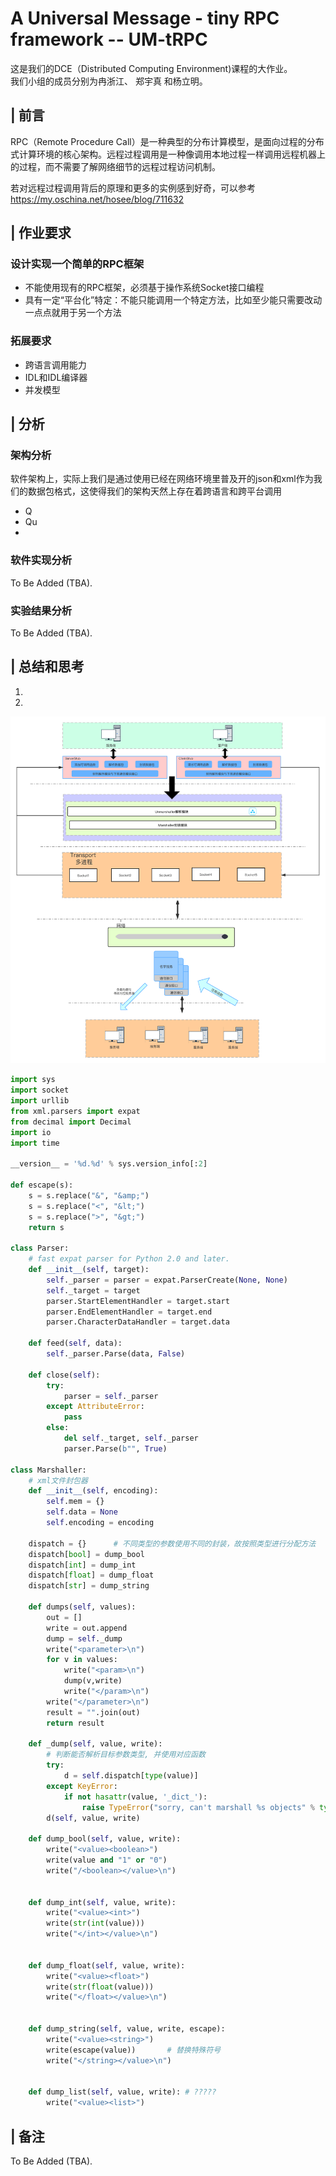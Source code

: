 # **A Universal Message - tiny RPC framework -- UM-tRPC**

这是我们的DCE（Distributed Computing Environment)课程的大作业。  
我们小组的成员分别为冉浙江、 郑宇真 和杨立明。

## | **前言**

RPC（Remote Procedure Call）是一种典型的分布计算模型，是面向过程的分布式计算环境的核心架构。远程过程调用是一种像调用本地过程一样调用远程机器上的过程，而不需要了解网络细节的远程过程访问机制。

若对远程过程调用背后的原理和更多的实例感到好奇，可以参考 https://my.oschina.net/hosee/blog/711632

## | **作业要求**

### **设计实现一个简单的RPC框架**

- 不能使用现有的RPC框架，必须基于操作系统Socket接口编程
- 具有一定“平台化”特定：不能只能调用一个特定方法，比如至少能只需要改动一点点就用于另一个方法

### **拓展要求**

- 跨语言调用能力
- IDL和IDL编译器
- 并发模型

## | **分析**

### **架构分析**

软件架构上，实际上我们是通过使用已经在网络环境里普及开的json和xml作为我们的数据包格式，这使得我们的架构天然上存在着跨语言和跨平台调用
- Q
- Qu
- 

### **软件实现分析**

To Be Added (TBA).

### **实验结果分析**

To Be Added (TBA).

## | **总结和思考**




  1. 
  2. 



<img src="docs/figs/framework.png?raw=true" width="600">



``` python
import sys
import socket
import urllib
from xml.parsers import expat
from decimal import Decimal
import io
import time

__version__ = '%d.%d' % sys.version_info[:2]

def escape(s):
    s = s.replace("&", "&amp;")
    s = s.replace("<", "&lt;")
    s = s.replace(">", "&gt;")
    return s

class Parser:
    # fast expat parser for Python 2.0 and later.
    def __init__(self, target):
        self._parser = parser = expat.ParserCreate(None, None)
        self._target = target
        parser.StartElementHandler = target.start
        parser.EndElementHandler = target.end
        parser.CharacterDataHandler = target.data

    def feed(self, data):
        self._parser.Parse(data, False)

    def close(self):
        try:
            parser = self._parser
        except AttributeError:
            pass
        else:
            del self._target, self._parser 
            parser.Parse(b"", True) 

class Marshaller:
    # xml文件封包器
    def __init__(self, encoding):
        self.mem = {}
        self.data = None
        self.encoding = encoding
    
    dispatch = {}      # 不同类型的参数使用不同的封装，故按照类型进行分配方法
    dispatch[bool] = dump_bool
    dispatch[int] = dump_int
    dispatch[float] = dump_float
    dispatch[str] = dump_string

    def dumps(self, values):
        out = []
        write = out.append
        dump = self._dump
        write("<parameter>\n")
        for v in values:
            write("<param>\n")
            dump(v,write)
            write("</param>\n")
        write("</parameter>\n")
        result = "".join(out)
        return result

    def _dump(self, value, write):
        # 判断能否解析目标参数类型, 并使用对应函数
        try:
            d = self.dispatch[type(value)]
        except KeyError:
            if not hasattr(value, '_dict_'):
                raise TypeError("sorry, can't marshall %s objects" % type(value))
        d(self, value, write)

    def dump_bool(self, value, write):
        write("<value><boolean>")
        write(value and "1" or "0")
        write("/<boolean></value>\n")
    

    def dump_int(self, value, write):
        write("<value><int>")
        write(str(int(value)))
        write("</int></value>\n")
    

    def dump_float(self, value, write):
        write("<value><float>")
        write(str(float(value)))
        write("</float></value>\n")
    

    def dump_string(self, value, write, escape):
        write("<value><string>")
        write(escape(value))       # 替换特殊符号
        write("</string></value>\n")
    

    def dump_list(self, value, write): # ?????
        write("<value><list>")
```



## | **备注**

To Be Added (TBA).